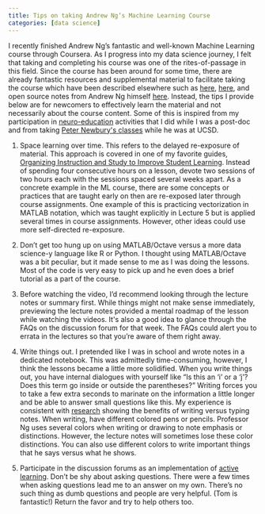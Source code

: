 ```yaml
---
title: Tips on taking Andrew Ng’s Machine Learning Course
categories: [data science]
---
```


I recently finished Andrew Ng’s fantastic and well-known Machine Learning course through Coursera. As I progress into my data science journey, I felt that taking and completing his course was one of the rites-of-passage in this field. Since the course has been around for some time, there are already fantastic resources and supplemental material to facilitate taking the course which have been described elsewhere such as [here](http://www.holehouse.org/mlclass/), [here](https://www.kdnuggets.com/2015/10/learning-machine-learning-quora.html), and open source notes from Andrew Ng himself [here](http://cs229.stanford.edu/notes/cs229-notes1.pdf). Instead, the tips I provide below are for newcomers to effectively learn the material and not necessarily about the course content. Some of this is inspired from my participation in [neuro-education](http://tdlc.ucsd.edu/) activities that I did while I was a post-doc and from taking [Peter Newbury's classes](http://ctl.ok.ubc.ca/author/peter-newbury/) while he was at UCSD.

1. Space learning over time. This refers to the delayed re-exposure of material. This approach is covered in one of my favorite guides, [Organizing Instruction and Study to Improve Student Learning](https://ies.ed.gov/ncee/wwc/PracticeGuide/1). Instead of spending four consecutive hours on a lesson, devote two sessions of two hours each with the sessions spaced several weeks apart. As a concrete example in the ML course, there are some concepts or practices that are taught early on then are re-exposed later through course assignments. One example of this is practicing vectorization in MATLAB notation, which was taught explicitly in Lecture 5 but is applied several times in course assignments. However, other ideas could use more self-directed re-exposure. 

2. Don’t get too hung up on using MATLAB/Octave versus a more data science-y language like R or Python. I thought using MATLAB/Octave was a bit peculiar, but it made sense to me as I was doing the lessons. Most of the code is very easy to pick up and he even does a brief tutorial as a part of the course.

3. Before watching the video, I’d recommend looking through the lecture notes or summary first. While things might not make sense immediately, previewing the lecture notes provided a mental roadmap of the lesson while watching the videos. It's also a good idea to glance through the FAQs on the discussion forum for that week. The FAQs could alert you to errata in the lectures so that you’re aware of them right away.

4. Write things out. I pretended like I was in school and wrote notes in a dedicated notebook. This was admittedly time-consuming, however, I think the lessons became a little more solidified. When you write things out, you have internal dialogues with yourself like “Is this an ‘i’ or a ‘j’? Does this term go inside or outside the parentheses?” Writing forces you to take a few extra seconds to marinate on the information a little longer and be able to answer small questions like this. My experience is consistent with [research](https://www.scientificamerican.com/article/a-learning-secret-don-t-take-notes-with-a-laptop/) showing the benefits of writing versus typing notes. When writing, have different colored pens or pencils. Professor Ng uses several colors when writing or drawing to note emphasis or distinctions. However, the lecture notes will sometimes lose these color distinctions. You can also use different colors to write important things that he says versus what he shows.

5. Participate in the discussion forums as an implementation of [active learning](https://en.wikipedia.org/wiki/Active_learning). Don’t be shy about asking questions. There were a few times when asking questions lead me to an answer on my own. There’s no such thing as dumb questions and people are very helpful. (Tom is fantastic!) Return the favor and try to help others too.

